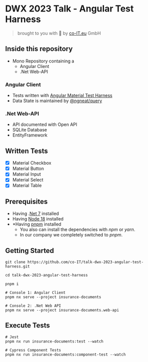 # DWX 2023 Talk - Angular Test Harness

> brought to you with 🥰 by [co-IT.eu](https://co-it.eu) GmbH

## Inside this repository

- Mono Repository containing a
  - Angular Client
  - .Net Web-API

### Angular Client

- Tests written with [Angular Material Test Harness](https://material.angular.io/cdk/test-harnesses/overview)
- Data State is maintained by [@ngneat/query](https://github.com/ngneat/query)

### .Net Web-API

- API documented with Open API
- SQLite Database
- EntityFramework

## Written Tests

- [x] Material Checkbox
- [x] Material Button
- [x] Material Input
- [x] Material Select
- [x] Material Table

## Prerequisites

- Having .[Net 7](https://dotnet.microsoft.com/en-us/download/dotnet/7.0) installed
- Having [Node 18](https://nodejs.org/en/download) installed
- \*Having [pnpm](https://pnpm.io/installation) installed
  - You also can install the dependencies with _npm_ or _yarn_.
  - In our company we completely switched to _pnpm_.

## Getting Started

```
git clone https://github.com/co-IT/talk-dwx-2023-angular-test-harness.git

cd talk-dwx-2023-angular-test-harness

pnpm i

# Console 1: Angular Client
pnpm nx serve --project insurance-documents

# Console 2: .Net Web API
pnpm nx serve --project insurance-documents.web-api
```

## Execute Tests

```
# Jest
pnpm nx run insurance-documents:test --watch

# Cypress Component Tests
pnpm nx run insurance-documents:component-test --watch
```
